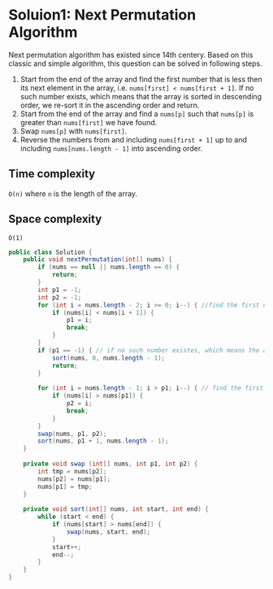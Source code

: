 # Soluion1: Next Permutation Algorithm

Next permutation algorithm has existed since 14th centery. Based on this classic and simple algorithm, this question can be solved in following steps.   

1. Start from the end of the array and find the first number that is less then its next element in the array, i.e. `nums[first] < nums[first + 1]`. If no such number exists, which means that the array is sorted in descending order, we re-sort it in the ascending order and return.
2. Start from the end of the array and find a `nums[p]` such that `nums[p]` is greater than `nums[first]` we have found.
3. Swap `nums[p]` with `nums[first]`.
4. Reverse the numbers from and including `nums[first + 1]` up to and including `nums[nums.length - 1]` into ascending order.

## Time complexity

`O(n)` where `n` is the length of the array. 

## Space complexity

`O(1)`

```java
public class Solution {
    public void nextPermutation(int[] nums) {
        if (nums == null || nums.length == 0) {
            return;
        }
        int p1 = -1;
        int p2 = -1; 
        for (int i = nums.length - 2; i >= 0; i--) { //find the first element such that nums[i] < nums[i + 1]
            if (nums[i] < nums[i + 1]) {
                p1 = i;
                break;
            }
        }
        if (p1 == -1) { // if no such number existes, which means the array is sorted in descending order, we just reverse the array into ascending order and return
            sort(nums, 0, nums.length - 1);
            return;
        }
        
        for (int i = nums.length - 1; i > p1; i--) { // find the first number that it is greater than nums[p1] we have found
            if (nums[i] > nums[p1]) {
                p2 = i;
                break;
            }
        }
        swap(nums, p1, p2); 
        sort(nums, p1 + 1, nums.length - 1);
    }
    
    private void swap (int[] nums, int p1, int p2) {
        int tmp = nums[p2];
        nums[p2] = nums[p1];
        nums[p1] = tmp;
    }
    
    private void sort(int[] nums, int start, int end) {
        while (start < end) {
            if (nums[start] > nums[end]) {
                swap(nums, start, end);
            }
            start++;
            end--;
        }
    }
}
```
